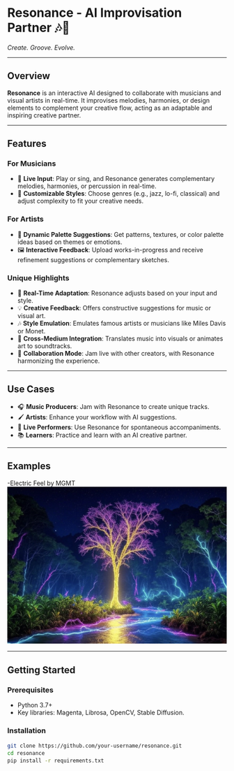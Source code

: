 # Resonance - AI Improvisation Partner 🎶🎨  
*Create. Groove. Evolve.*  

---

## Overview  
**Resonance** is an interactive AI designed to collaborate with musicians and visual artists in real-time. It improvises melodies, harmonies, or design elements to complement your creative flow, acting as an adaptable and inspiring creative partner.

---

## Features  
### For Musicians  
- 🎸 **Live Input**: Play or sing, and Resonance generates complementary melodies, harmonies, or percussion in real-time.  
- 🎼 **Customizable Styles**: Choose genres (e.g., jazz, lo-fi, classical) and adjust complexity to fit your creative needs.  

### For Artists  
- 🎨 **Dynamic Palette Suggestions**: Get patterns, textures, or color palette ideas based on themes or emotions.  
- 🖼️ **Interactive Feedback**: Upload works-in-progress and receive refinement suggestions or complementary sketches.

### Unique Highlights  
- 🔄 **Real-Time Adaptation**: Resonance adjusts based on your input and style.  
- 💡 **Creative Feedback**: Offers constructive suggestions for music or visual art.  
- 🎶 **Style Emulation**: Emulates famous artists or musicians like Miles Davis or Monet.  
- 🔗 **Cross-Medium Integration**: Translates music into visuals or animates art to soundtracks.  
- 🤝 **Collaboration Mode**: Jam live with other creators, with Resonance harmonizing the experience.

---

## Use Cases  
- 🎧 **Music Producers**: Jam with Resonance to create unique tracks.  
- 🖌️ **Artists**: Enhance your workflow with AI suggestions.  
- 🎤 **Live Performers**: Use Resonance for spontaneous accompaniments.  
- 📚 **Learners**: Practice and learn with an AI creative partner.  

---
## Examples
-Electric Feel by MGMT
![Electric Feel by MGMT](assets/Electric_Feel_by_MGMT.jpeg)

---

## Getting Started  
### Prerequisites  
- Python 3.7+  
- Key libraries: Magenta, Librosa, OpenCV, Stable Diffusion.  

### Installation  
```bash
git clone https://github.com/your-username/resonance.git
cd resonance
pip install -r requirements.txt
